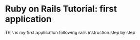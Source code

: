 # Ruby on Rails Tutorial: first application

This is my first application 
following rails instruction step by step

